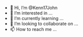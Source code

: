 - 👋 Hi, I’m @Kenn17John
- 👀 I’m interested in ...
- 🌱 I’m currently learning ...
- 💞️ I’m looking to collaborate on ...
- 📫 How to reach me ...

<!---
Kenn17John/Kenn17John is a ✨ special ✨ repository because its `README.md` (this file) appears on your GitHub profile.
You can click the Preview link to take a look at your changes.
--->
